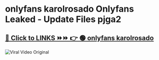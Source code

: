 
 # onlyfans karolrosado Onlyfans Leaked - Update Files pjga2

## <h2><a href="https://clipsfans.com/onlyfans_karolrosado&ref=git">🔗 Click to LINKS ⏩⏩ 👉 🟢 onlyfans karolrosado </a></h2>

<a href="https://clipsfans.com/onlyfans_karolrosado&ref=git" rel="nofollow" data-target="animated-image.originalLink"><img src="https://i.ibb.co.com/xMMVF88/686577567.gif" alt="Viral Video Original" style="max-width: 100%; display: inline-block;" data-target="animated-image.originalImage"></a>

